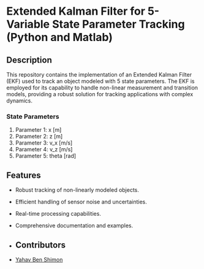 # Extended Kalman Filter for 5-Variable State Parameter Tracking (Python and Matlab)

## Description
This repository contains the implementation of an Extended Kalman Filter (EKF) used to track an object modeled with 5 state parameters.
The EKF is employed for its capability to handle non-linear measurement and transition models,
providing a robust solution for tracking applications with complex dynamics.

### State Parameters
1. Parameter 1: x [m]
2. Parameter 2: z [m]
3. Parameter 3: v_x [m/s]
4. Parameter 4: v_z [m/s]
5. Parameter 5: theta [rad]

## Features
- Robust tracking of non-linearly modeled objects.
- Efficient handling of sensor noise and uncertainties.
- Real-time processing capabilities.
- Comprehensive documentation and examples.

- ## Contributors
- [Yahav Ben Shimon](https://github.com/YahavBenShimon)

